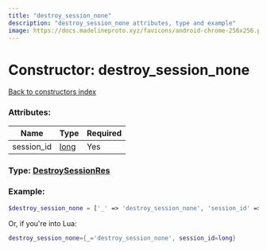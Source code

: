 ```yaml
---
title: "destroy_session_none"
description: "destroy_session_none attributes, type and example"
image: https://docs.madelineproto.xyz/favicons/android-chrome-256x256.png
---
```

# Constructor: destroy\_session\_none  
[Back to constructors index](index.md)



### Attributes:

| Name     |    Type       | Required |
|----------|---------------|----------|
|session\_id|[long](../types/long.md) | Yes|



### Type: [DestroySessionRes](../types/DestroySessionRes.md)


### Example:

```php
$destroy_session_none = ['_' => 'destroy_session_none', 'session_id' => long];
```  


Or, if you're into Lua:

```lua
destroy_session_none={_='destroy_session_none', session_id=long}

```


